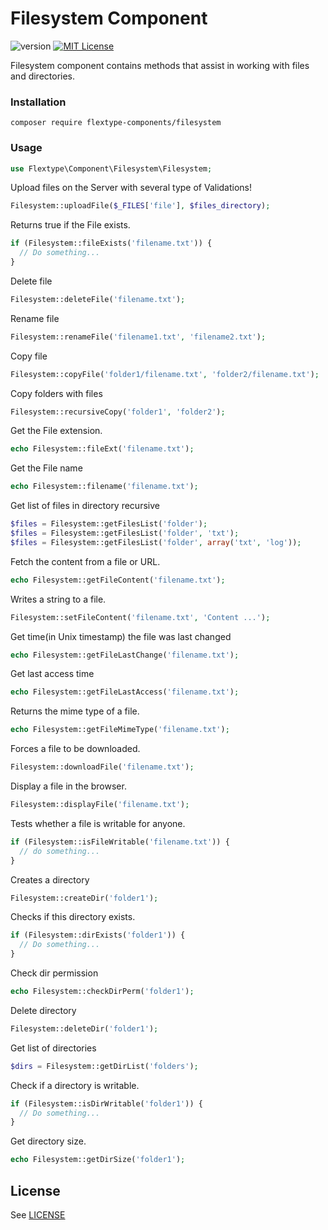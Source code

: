 # Filesystem Component
![version](https://img.shields.io/badge/version-1.1.3-brightgreen.svg?style=flat-square "Version")
[![MIT License](https://img.shields.io/badge/license-MIT-blue.svg?style=flat-square)](https://github.com/flextype-components/filesystem/blob/master/LICENSE)

Filesystem component contains methods that assist in working with files and directories.

### Installation

```
composer require flextype-components/filesystem
```

### Usage

```php
use Flextype\Component\Filesystem\Filesystem;
```

Upload files on the Server with several type of Validations!
```php
Filesystem::uploadFile($_FILES['file'], $files_directory);
```

Returns true if the File exists.
```php
if (Filesystem::fileExists('filename.txt')) {
  // Do something...
}
```

Delete file
```php
Filesystem::deleteFile('filename.txt');
```

Rename file
```php
Filesystem::renameFile('filename1.txt', 'filename2.txt');
```

Copy file
```php
Filesystem::copyFile('folder1/filename.txt', 'folder2/filename.txt');
```

Copy folders with files
```php
Filesystem::recursiveCopy('folder1', 'folder2');
```

Get the File extension.
```php
echo Filesystem::fileExt('filename.txt');
```

Get the File name
```php
echo Filesystem::filename('filename.txt');
```

Get list of files in directory recursive
```php
$files = Filesystem::getFilesList('folder');
$files = Filesystem::getFilesList('folder', 'txt');
$files = Filesystem::getFilesList('folder', array('txt', 'log'));
```

Fetch the content from a file or URL.
```php
echo Filesystem::getFileContent('filename.txt');
```

Writes a string to a file.
```php
Filesystem::setFileContent('filename.txt', 'Content ...');
```

Get time(in Unix timestamp) the file was last changed
```php
echo Filesystem::getFileLastChange('filename.txt');
```

Get last access time
```php
echo Filesystem::getFileLastAccess('filename.txt');
```

Returns the mime type of a file.
```php
echo Filesystem::getFileMimeType('filename.txt');
```

Forces a file to be downloaded.
```php
Filesystem::downloadFile('filename.txt');
```

Display a file in the browser.
```php
Filesystem::displayFile('filename.txt');
```

Tests whether a file is writable for anyone.
```php
if (Filesystem::isFileWritable('filename.txt')) {
  // do something...
}
```

Creates a directory
```php
Filesystem::createDir('folder1');
```

Checks if this directory exists.
```php
if (Filesystem::dirExists('folder1')) {
  // Do something...
}
```  

Check dir permission
```php
echo Filesystem::checkDirPerm('folder1');
```

Delete directory
```php
Filesystem::deleteDir('folder1');
```

Get list of directories
```php
$dirs = Filesystem::getDirList('folders');
```

Check if a directory is writable.
```php
if (Filesystem::isDirWritable('folder1')) {
  // Do something...
}
```

Get directory size.
```php
echo Filesystem::getDirSize('folder1');
```

## License
See [LICENSE](https://github.com/flextype-components/filesystem/blob/master/LICENSE)
